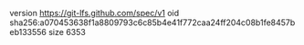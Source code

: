 version https://git-lfs.github.com/spec/v1
oid sha256:a070453638f1a8809793c6c85b4e41f772caa24ff204c08b1fe8457beb133556
size 6353
